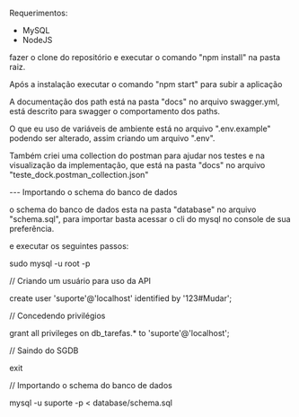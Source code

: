 Requerimentos:
- MySQL
- NodeJS

fazer o clone do repositório e executar o comando "npm install" na pasta raiz.

Após a instalação executar o comando "npm start" para subir a aplicação

A documentação dos path está na pasta "docs" no arquivo swagger.yml, está descrito para swagger o comportamento dos paths.

O que eu uso de variáveis de ambiente está no arquivo ".env.example" podendo ser alterado, assim criando um arquivo ".env".

Também criei uma collection do postman para ajudar nos testes e na visualização da implementação, que está na pasta "docs" no arquivo "teste_dock.postman_collection.json"

--- Importando o schema do banco de dados

o schema do banco de dados esta na pasta "database" no arquivo "schema.sql", para importar basta acessar o cli do mysql no console de sua preferência.

e executar os seguintes passos:

sudo mysql -u root -p

// Criando um usuário para uso da API

create user 'suporte'@'localhost' identified by '123#Mudar';

// Concedendo privilégios

grant all privileges on db_tarefas.* to 'suporte'@'localhost';

// Saindo do SGDB

exit

// Importando o schema do banco de dados

mysql -u suporte -p < database/schema.sql
